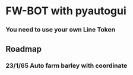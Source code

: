 # FW-BOT with pyautogui
### You need to use your own Line Token
## Roadmap
### 23/1/65 Auto farm barley with coordinate